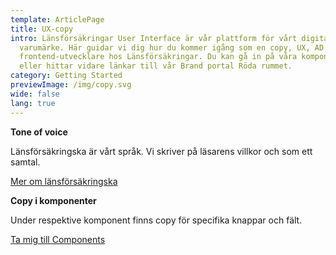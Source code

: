 ```yaml
---
template: ArticlePage
title: UX-copy
intro: Länsförsäkringar User Interface är vår plattform för vårt digitala
  varumärke. Här guidar vi dig hur du kommer igång som en copy, UX, AD eller
  frontend-utvecklare hos Länsförsäkringar. Du kan gå in på våra komponenter
  eller hittar vidare länkar till vår Brand portal Röda rummet.
category: Getting Started
previewImage: /img/copy.svg
wide: false
lang: true
---
```

<div class="Callout"><strong class="Callout__title">Tone of voice </strong><p class="Callout__text">Länsförsäkringska är vårt språk. Vi skriver på läsarens villkor och som ett samtal.

[Mer om länsförsäkringska](/patterns/general-patterns/copy#vårt-språk)</p></div>

<div class="Callout"><strong class="Callout__title">Copy i komponenter </strong><p class="Callout__text">Under respektive komponent finns copy för specifika knappar och fält. 

[Ta mig till Components](/components/web)</p></div>